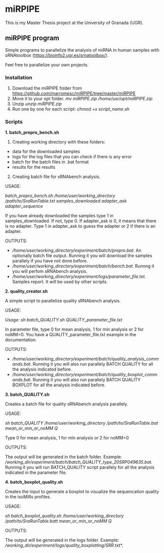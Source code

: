 # miRPIPE

This is my Master Thesis project at the University of Granada (UGR).

## miRPIPE program

Simple programs to parallelize the analysis of miRNA in human samples with sRNAtoolbox (https://bioinfo2.ugr.es/srnatoolbox/). 

Feel free to parallelize your own projects.

### Installation

1. Download the miRPIPE folder from https://github.com/marromesc/miRPIPE/tree/master/miRPIPE
2. Move it to your opt folder. *mv miRPIPE.zip /home/usr/opt/miRPIPE.zip*
3. Unzip *unzip miRPIPE.zip*
4. Run one by one for each script: *chmod +x script_name.sh*

### Scripts

**1. batch_prepro_bench.sh**

1. Creating working directory with these folders: 
- data for the downloaded samples
- logs for the log files that you can check if there is any error
- batch for the batch files in .bat format
- results for the results

2. Creating batch file for sRNAbench analysis.

USAGE:

*batch_prepro_bench.sh /home/user/working_directory /path/to/SraRunTable.txt samples_downloaded adapter_ask adapter_sequence*

If you have already downloaded the samples type 1 in samples_downloaded. If not, type 0.
If adapter_ask is 0, it means that there is no adapter. Type 1 in adapter_ask to guess the adapter or 2 if there is an adapter.

OUTPUTS: 

- */home/user/working_directory/experiment/batch/prepro.bat*. An optionally batch file output. Running it you will download the samples parallely if you have not done before. 
- */home/user/working_directory/experiment/batch/bench.bat*. Runnng it you will perfom sRNAbench analysis. 
- */home/user/working_directory/experiment/logs/parameter_file.txt*. Samples report. It will be used by other scripts.

**2. quality_creator.sh**

A simple script to parallelize quality sRNAbench analysis.

USAGE:

*Usage: sh batch_QUALITY.sh QUALITY_parameter_file.txt*

In parameter file, type 0 for mean analysis, 1 for min analysis or 2 for noMM=0. You have a QUALITY_parameter_file.txt example in the documentation.

OUTPUTS:

- */home/user/working_directory/experiment/batch/quality_analysis_commands.bat*. Running it you will also run parallely BATCH QUALITY for all the analysis indicated before.
- */home/user/working_directory/experiment/batch/quality_boxplot_commands.bat*. Running it you will also run parallely BATCH QUALITY BOXPLOT for all the analysis indicated before.

**3. batch_QUALITY.sh**

Creates a batch file for quality sRNAbench analysis parallely.

USAGE:

*sh batch_QUALITY /home/user/working_directory /path/to/SraRunTable.bat mean_or_min_or_noMM Q*

Type 0 for mean analysis, 1 for min analysis or 2 for noMM=0

OUTPUTS: 

The output will be generated in the batch folder. Example: */working_dir/experiment/batch/batch_QUALITY_type_20SRP049635.bat*. Running it you will run BATCH_QUALITY script parallely for all the analysis indicated in the parameter file.

**4. batch_boxplot_quality.sh**

Creates the input to generate a boxplot to visualize the sequencation quality in the isoMiRs profiles.

USAGE: 

*sh batch_boxplot_quality.sh /home/user/working_directory /path/to/SraRunTable.batt mean_or_min_or_noMM Q*

OUTPUTS:

The output will be generated in the logs folder. Example: */working_dir/experiment/logs/quality_boxplotting/SRR*.txt*.

